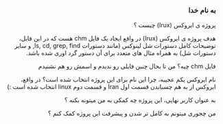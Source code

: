 <div dir=rtl>  

<div dir=rtl> <h3> به نام خدا</h3> </div>
پروژه ی ایروکس (Irux) چیست ؟

هدف پروژه ی ایروکس (Irux) در واقع ایجاد یک فایل chm هست که در این فایل، توضیحات کامل دستورات شل لینوکس (مانند دستورات ls, cd, grep, find, و سایر دستورات شل) به همراه مثال های متعدد برای آن دستور گرد اوری شده باشد. 

فایل chm چیه؟ من تا بحال چنین فایلی رو ندیدم و اسمش رو هم نشنیدم



نام ایروکس یکم عجیبه، چرا این نام برای این پروژه انتخاب شده است؟
در واقع، ایروکس از به هم چسباندن قسمت اول Iran و قسمت دوم linux انتخاب شده است :)



به عنوان کاربر نهایی، این پروژه چه کمکی به من میتونه بکنه ؟



من چجوری میتونم به کامل تر شدن و پیشرفت این پروژه کمک کنم ؟



</div>
